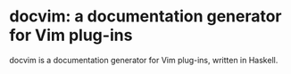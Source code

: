 # docvim: a documentation generator for Vim plug-ins

docvim is a documentation generator for Vim plug-ins, written in Haskell.

